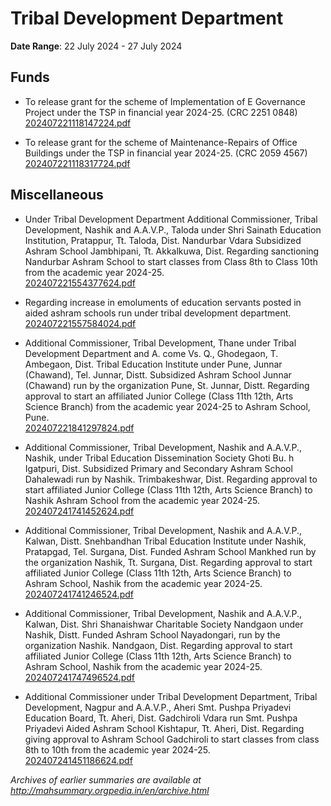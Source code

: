 # Tribal Development Department

**Date Range**: 22 July 2024 - 27 July 2024


## Funds
- To release grant for the scheme of  Implementation of E Governance Project under the TSP in financial year 2024-25. (CRC 2251 0848)\
  [202407221118147224.pdf](https://gr.maharashtra.gov.in/Site/Upload/Government%20Resolutions/English/202407221118147224.pdf)

- To release grant for the scheme of  Maintenance-Repairs of Office Buildings under the TSP in financial year 2024-25. (CRC 2059 4567)\
  [202407221118317724.pdf](https://gr.maharashtra.gov.in/Site/Upload/Government%20Resolutions/English/202407221118317724.pdf)

## Miscellaneous
- Under Tribal Development Department Additional Commissioner, Tribal Development, Nashik and A.A.V.P., Taloda under Shri Sainath Education Institution, Pratappur, Tt. Taloda, Dist. Nandurbar Vdara Subsidized Ashram School Jambhipani, Tt. Akkalkuwa, Dist. Regarding sanctioning Nandurbar Ashram School to start classes from Class 8th to Class 10th from the academic year 2024-25.\
  [202407221554377624.pdf](https://gr.maharashtra.gov.in/Site/Upload/Government%20Resolutions/English/202407221554377624.pdf)

- Regarding increase in emoluments of education servants posted in aided ashram schools run under tribal development department.\
  [202407221557584024.pdf](https://gr.maharashtra.gov.in/Site/Upload/Government%20Resolutions/English/202407221557584024.pdf)

- Additional Commissioner, Tribal Development, Thane under Tribal Development Department and A. come Vs. Q., Ghodegaon, T. Ambegaon, Dist. Tribal Education Institute under Pune, Junnar (Chawand), Tel. Junnar, Distt. Subsidized Ashram School Junnar (Chawand) run by the organization Pune, St. Junnar, Distt. Regarding approval to start an affiliated Junior College (Class 11th  12th, Arts  Science Branch) from the academic year 2024-25 to Ashram School, Pune.\
  [202407221841297824.pdf](https://gr.maharashtra.gov.in/Site/Upload/Government%20Resolutions/English/202407221841297824.pdf)

- Additional Commissioner, Tribal Development, Nashik and A.A.V.P., Nashik, under Tribal Education Dissemination Society Ghoti Bu. h Igatpuri, Dist. Subsidized Primary and Secondary Ashram School Dahalewadi run by Nashik. Trimbakeshwar, Dist. Regarding approval to start affiliated Junior College (Class 11th  12th, Arts  Science Branch) to Nashik Ashram School from the academic year 2024-25.\
  [202407241741452624.pdf](https://gr.maharashtra.gov.in/Site/Upload/Government%20Resolutions/English/202407241741452624.pdf)

- Additional Commissioner, Tribal Development, Nashik and A.A.V.P., Kalwan, Distt. Snehbandhan Tribal Education Institute under Nashik, Pratapgad, Tel. Surgana, Dist. Funded Ashram School Mankhed run by the organization Nashik, Tt. Surgana, Dist. Regarding approval to start affiliated Junior College (Class 11th  12th, Arts  Science Branch) to Ashram School, Nashik from the academic year 2024-25.\
  [202407241741246524.pdf](https://gr.maharashtra.gov.in/Site/Upload/Government%20Resolutions/English/202407241741246524.pdf)

- Additional Commissioner, Tribal Development, Nashik and A.A.V.P., Kalwan, Dist. Shri Shanaishwar Charitable Society Nandgaon under Nashik, Distt. Funded Ashram School Nayadongari, run by the organization Nashik. Nandgaon, Dist. Regarding approval to start affiliated Junior College (Class 11th  12th, Arts  Science Branch) to Ashram School, Nashik from the academic year 2024-25.\
  [202407241747496524.pdf](https://gr.maharashtra.gov.in/Site/Upload/Government%20Resolutions/English/202407241747496524.pdf)

- Additional Commissioner under Tribal Development Department, Tribal Development, Nagpur and A.A.V.P., Aheri Smt. Pushpa Priyadevi Education Board, Tt. Aheri, Dist. Gadchiroli Vdara run Smt. Pushpa Priyadevi Aided Ashram School Kishtapur, Tt. Aheri, Dist. Regarding giving approval to Ashram School Gadchiroli to start classes from class 8th to 10th from the academic year 2024-25.\
  [202407241451186624.pdf](https://gr.maharashtra.gov.in/Site/Upload/Government%20Resolutions/English/202407241451186624.pdf)


*Archives of earlier summaries are available at http://mahsummary.orgpedia.in/en/archive.html*